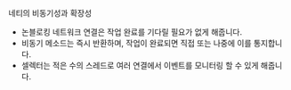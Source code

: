 네티의 비동기성과 확장성
- 논블로킹 네트워크 연결은 작업 완료를 기다릴 필요가 없게 해줍니다.
- 비동기 메소드는 즉시 반환하며, 작업이 완료되면 직접 또는 나중에 이를 통지합니다.
- 셀렉터는 적은 수의 스레드로 여러 연결에서 이벤트를 모니터링 할 수 있게 해줍니다.